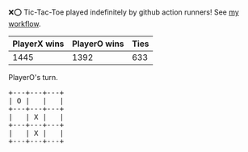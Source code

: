 :x::o: Tic-Tac-Toe played indefinitely by github action runners! See [my workflow](.github/workflows/play.yaml).

|PlayerX wins|PlayerO wins|Ties|
|-|-|-|
|1445|1392|633|

PlayerO's turn.

<pre>
+---+---+---+
| O |   |   |
+---+---+---+
|   | X |   |
+---+---+---+
|   | X |   |
+---+---+---+
</pre>